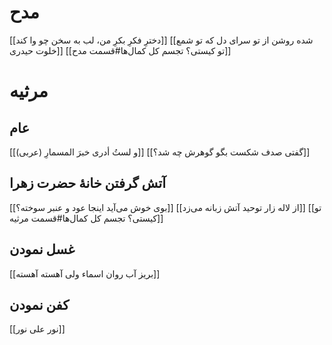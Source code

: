 # مدح
[[دخترِ فکرِ بکرِ من، لب به سخن چو وا کند]]
[[شده روشن از تو سرای دل که تو شمع خلوت حیدری]]
[[تو کیستی؟ تجسم کل کمال‌ها#قسمت مدح]]
# مرثیه
## عام
[[و لستُ أدری خبرَ المسمارِ (عربی)]]
[[گفتی صدف شکست بگو گوهرش چه شد؟]]
## آتش گرفتن خانۀ حضرت زهرا
[[بوی خوش می‌آید اینجا عود و عنبر سوخته؟]]
[[از لاله‌ زار توحید آتش زبانه می‌زد]]
[[تو کیستی؟ تجسم کل کمال‌ها#قسمت مرثیه]]
## غسل نمودن
[[بریز آب روان اسماء ولی آهسته‌ آهسته]]
## کفن نمودن
[[نور علی نور]]